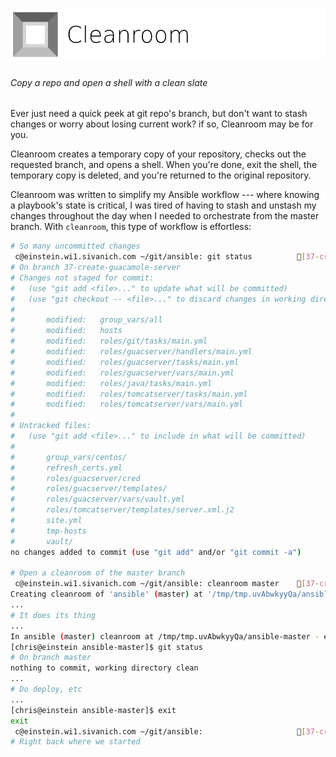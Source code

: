 ![Header](header.png)
======

###### Copy a repo and open a shell with a clean slate

Ever just need a quick peek at git repo's branch, but don't want to stash changes or worry about losing current work? if so, Cleanroom may be for you.

Cleanroom creates a temporary copy of your repository, checks out the requested branch, and opens a shell. When you're done, exit the shell, the temporary copy is deleted, and you're returned to the original repository.

Cleanroom was written to simplify my Ansible workflow --- where knowing a playbook's state is critical, I was tired of having to stash and unstash my changes throughout the day when I needed to orchestrate from the master branch. With `cleanroom`, this type of workflow is effortless:
```bash
# So many uncommitted changes
 c@einstein.wi1.sivanich.com ~/git/ansible: git status          [37-create-guacamole-server] +80 ~9 -18
# On branch 37-create-guacamole-server
# Changes not staged for commit:
#   (use "git add <file>..." to update what will be committed)
#   (use "git checkout -- <file>..." to discard changes in working directory)
#
#       modified:   group_vars/all
#       modified:   hosts
#       modified:   roles/git/tasks/main.yml
#       modified:   roles/guacserver/handlers/main.yml
#       modified:   roles/guacserver/tasks/main.yml
#       modified:   roles/guacserver/vars/main.yml
#       modified:   roles/java/tasks/main.yml
#       modified:   roles/tomcatserver/tasks/main.yml
#       modified:   roles/tomcatserver/vars/main.yml
#
# Untracked files:
#   (use "git add <file>..." to include in what will be committed)
#
#       group_vars/centos/
#       refresh_certs.yml
#       roles/guacserver/cred
#       roles/guacserver/templates/
#       roles/guacserver/vars/vault.yml
#       roles/tomcatserver/templates/server.xml.j2
#       site.yml
#       tmp-hosts
#       vault/
no changes added to commit (use "git add" and/or "git commit -a")

# Open a cleanroom of the master branch
 c@einstein.wi1.sivanich.com ~/git/ansible: cleanroom master    [37-create-guacamole-server] +80 ~9 -18
Creating cleanroom of 'ansible' (master) at '/tmp/tmp.uvAbwkyyQa/ansible-master'
...
# It does its thing
...
In ansible (master) cleanroom at /tmp/tmp.uvAbwkyyQa/ansible-master - exit to destroy
[chris@einstein ansible-master]$ git status
# On branch master
nothing to commit, working directory clean
...
# Do deploy, etc
...
[chris@einstein ansible-master]$ exit
exit
 c@einstein.wi1.sivanich.com ~/git/ansible:                     [37-create-guacamole-server] +80 ~9 -18
# Right back where we started
```
